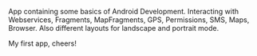 App containing some basics of Android Development.
Interacting with Webservices, Fragments, MapFragments, GPS, Permissions, SMS, Maps, Browser.
Also different layouts for landscape and portrait mode.

My first app, cheers!
